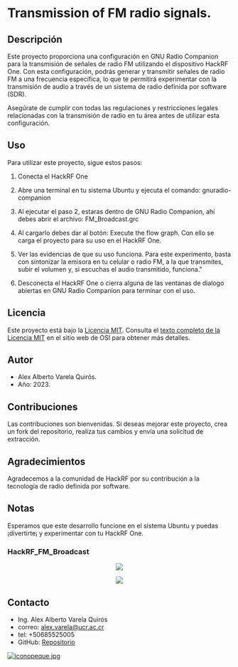 # Transmission of FM radio signals.

## Descripción
Este proyecto proporciona una configuración en GNU Radio Companion para la transmisión de señales de radio FM utilizando el dispositivo HackRF One. Con esta configuración, podrás generar y transmitir señales de radio FM a una frecuencia específica, lo que te permitirá experimentar con la transmisión de audio a través de un sistema de radio definida por software (SDR).

Asegúrate de cumplir con todas las regulaciones y restricciones legales relacionadas con la transmisión de radio en tu área antes de utilizar esta configuración.

## Uso
Para utilizar este proyecto, sigue estos pasos:

1. Conecta el HackRF One

2. Abre una terminal en tu sistema Ubuntu y ejecuta el comando: 
    gnuradio-companion

3. Al ejecutar el paso 2, estaras dentro de GNU Radio Companion, ahí debes abrir el archivo:
FM_Broadcast.grc

4. Al cargarlo debes dar al botón: Execute the flow graph. Con ello se carga el proyecto para su uso en el HackRF One.

5. Ver las evidencias de que su uso funciona. 
    Para este experimento, basta con sintonizar la emisora en tu celular o radio FM, a la que transmites, subir el volumen y, si escuchas el audio transmitido, funciona."

6. Desconecta el HackRF One o cierra alguna de las ventanas de dialogo abiertas en GNU Radio Companion para terminar con el uso. 


## Licencia
Este proyecto está bajo la [Licencia MIT](https://opensource.org/licenses/MIT). Consulta el [texto completo de la Licencia MIT](https://opensource.org/licenses/MIT) en el sitio web de OSI para obtener más detalles.


## Autor
- Alex Alberto Varela Quirós.
- Año: 2023.

## Contribuciones
Las contribuciones son bienvenidas. Si deseas mejorar este proyecto, crea un fork del repositorio, realiza tus cambios y envía una solicitud de extracción.

## Agradecimientos
Agradecemos a la comunidad de HackRF por su contribución a la tecnología de radio definida por software.

## Notas
Esperamos que este desarrollo funcione en el sistema Ubuntu y puedas ¡divertirte¡ y experimentar con tu HackRF One.

### HackRF_FM_Broadcast
<p align="center">
  <img src="https://i.postimg.cc/L5QqxZLy/BroadTFM.png" />
</p>

<p align="center">
  <img src="https://i.postimg.cc/SKcMmRbs/evitransmisor.png[" />
</p>



## Contacto

- Ing. Alex Alberto Varela Quirós
- correo: alex.varela@ucr.ac.cr
- tel: +50685525005
- GitHub: [Repositorio](https://github.com/ingalexvarela/HackRF-One-Projects)

[![iconopeque.jpg](https://i.postimg.cc/hvtdRL0p/iconopeque.jpg)](https://postimg.cc/k6L4xtzb)
